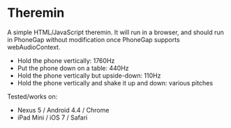 Theremin
========

A simple HTML/JavaScript theremin.  It will run in a browser, and should run in PhoneGap without modification once PhoneGap supports webAudioContext.

* Hold the phone vertically: 1760Hz
* Put the phone down on a table: 440Hz
* Hold the phone vertically but upside-down: 110Hz
* Hold the phone vertically and shake it up and down: various pitches

Tested/works on:
* Nexus 5 / Android 4.4 / Chrome
* iPad Mini / iOS 7 / Safari



